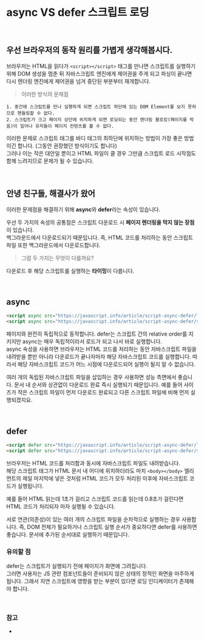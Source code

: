 # async VS defer 스크립트 로딩

<br>

## 우선 브라우저의 동작 원리를 가볍게 생각해봅시다.

브라우저는 HTML을 읽다가 `<script></script>` 태그를 만나면 스크립트를 실행하기 위해 DOM 생성을 멈춘 뒤 자바스크립트 엔진에게 제어권을 주게 되고 파싱이 끝나면 다시 렌더링 엔진에게 제어권을 넘겨 중단된 부분부터 재개합니다.

> 이러한 방식의 문제점

```
1. 중간에 스크립트를 만나 실행하게 되면 스크립트 하단에 있는 DOM Element를 보지 못하므로 핸들링할 수 없다.
2. 스크립트가 크고 페이지 상단에 위치하게 되면 로딩되는 동안 렌더링 블로킹(페이지를 막음)이 일어나 유저들이 페이지 컨텐츠를 볼 수 없다.
```

이러한 문제로 스크립트 태그를 바디 태그의 최하단에 위치하는 방법이 가장 좋은 방법이긴 합니다. (그동안 권장했던 방식이기도 합니다)  
그러나 이는 작은 대안일 뿐이고 HTML 파일이 클 경우 그만큼 스크립트 로드 시작점도 함께 느려지므로 문제가 될 수 있습니다.

<br>

## 안녕 친구들, 해결사가 왔어

이러한 문제점을 해결하기 위해 **async**와 **defer**라는 속성이 있습니다.

우선 두 가지의 속성의 공통점은 스크립트 다운로드 시 **페이지 렌더링을 막지 않는 장점**이 있습니다.  
백그라운드에서 다운로드되기 때문입니다. 즉, HTML 코드를 처리하는 동안 스크립트 파일 또한 백그라운드에서 다운로드합니다.

> 그럼 두 가지는 무엇이 다를까요?

다운로드 후 해당 스크립트를 실행하는 **타이밍**이 다릅니다.

<br>

## async

```html
<script async src="https://javascript.info/article/script-async-defer/long.js"></script>
<script async src="https://javascript.info/article/script-async-defer/small.js"></script>
```

페이지와 완전히 독립적으로 동작합니다.
defer는 스크립트 간의 relative order를 지키지만 async는 매우 독립적이라서 로드가 되고 나서 바로 실행합니다.  
async 속성을 사용하면 브라우저는 HTML 코드를 처리하는 동안 자바스크립트 파일을 내려받을 뿐만 아니라 다운로드가 끝나자마자 해당 자바스크립트 코드를 실행합니다. 따라서 해당 자바스크립트 코드가 어느 시점에 다운로드되어 실행이 될지 알 수 없습니다.

여러 개의 독립된 자바스크립트 파일을 삽입하는 경우 사용하면 성능 측면에서 좋습니다.
문서 내 순서와 상관없이 다운로드 완료 즉시 실행되기 때문입니다. 예를 들어 사이즈가 작은 스크립트 파일이 먼저 다운로드 완료되고 다른 스크립트 파일에 비해 먼저 실행되겠지요.

<br>

## defer

```html
<script defer src="https://javascript.info/article/script-async-defer/long.js"></script>
<script defer src="https://javascript.info/article/script-async-defer/small.js"></script>
```

브라우저는 HTML 코드를 처리함과 동시에 자바스크립트 파일도 내려받습니다.  
해당 스크립트 태그가 HTML 문서 내 어디에 위치하더라도 마치 `<body></body>` 엘리먼트의 제일 마지막에 넣은 것처럼 HTML 코드가 모두 처리된 이후에 자바스크립트 코드가 실행됩니다.

예를 들어 HTML 읽는데 1초가 걸리고 스크립트 코드를 읽는데 0.8초가 걸린다면 HTML 코드가 처리되자 마자 실행될 수 있습니다.

서로 연관(의존성)이 있는 여러 개의 스크립트 파일을 순차적으로 실행하는 경우 사용합니다.
즉, DOM 전체가 필요하거나 스크립트 실행 순서가 중요하다면 defer를 사용하면 좋습니다.
문서에 추가된 순서대로 실행하기 때문입니다.

### 유의할 점

defer는 스크립트가 실행되기 전에 페이지가 화면에 그려집니다.  
그러면 사용자는 JS 관련 컴포넌트들이 준비되지 않은 상태의 정적인 화면을 마주하게 됩니다. 그래서 지연 스크립트에 영향을 받는 부분이 있다면 로딩 인디케이터가 존재해야 합니다.

<br>

### 참고

- [<script>로 HTML 문서에 자바스크립트 넣기 (feat. defer & async)](https://www.daleseo.com/js-script-defer-async/)
- [defer, async 스크립트](https://ko.javascript.info/script-async-defer)
